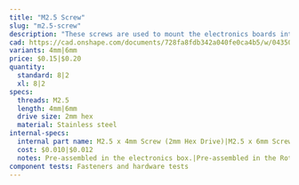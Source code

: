 ```yaml
---
title: "M2.5 Screw"
slug: "m2.5-screw"
description: "These screws are used to mount the electronics boards into the electronics box with the M2.5 M/F standoffs as an intermediary component."
cad: https://cad.onshape.com/documents/728fa8fdb342a040fe0ca4b5/w/0435033a7c78b02e71d0f721/e/5c8a98e1de992c7601263352?configuration=List_6jyiH4BhZN8Bnq%3DDefault&renderMode=0&uiState=6255c57646b4a5023f0a8187
variants: 4mm|6mm
price: $0.15|$0.20
quantity:
  standard: 8|2
  xl: 8|2
specs:
  threads: M2.5
  length: 4mm|6mm
  drive size: 2mm hex
  material: Stainless steel
internal-specs:
  internal part name: M2.5 x 4mm Screw (2mm Hex Drive)|M2.5 x 6mm Screw (2mm Hex Drive)
  cost: $0.010|$0.012
  notes: Pre-assembled in the electronics box.|Pre-assembled in the Rotary Tool.
component tests: Fasteners and hardware tests
---
```

